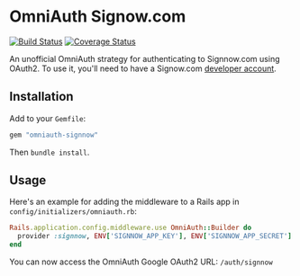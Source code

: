 # OmniAuth Signow.com

[![Build Status](https://travis-ci.org/andresbravog/omniauth-signnow.png)](https://travis-ci.org/andresbravog/omniauth-signnow) [![Coverage Status](https://coveralls.io/repos/andresbravog/omniauth-signnow/badge.png?branch=master)](https://coveralls.io/r/andresbravog/omniauth-signnow?branch=master)

An unofficial OmniAuth strategy for authenticating to Signnow.com using OAuth2. To use it, you'll
need to have a Signow.com [developer account](https://www.signow.com/developer).

## Installation

Add to your `Gemfile`:

```ruby
gem "omniauth-signnow"
```

Then `bundle install`.

## Usage

Here's an example for adding the middleware to a Rails app in `config/initializers/omniauth.rb`:

```ruby
Rails.application.config.middleware.use OmniAuth::Builder do
  provider :signnow, ENV['SIGNNOW_APP_KEY'], ENV['SIGNNOW_APP_SECRET']
end
```

You can now access the OmniAuth Google OAuth2 URL: `/auth/signnow`
